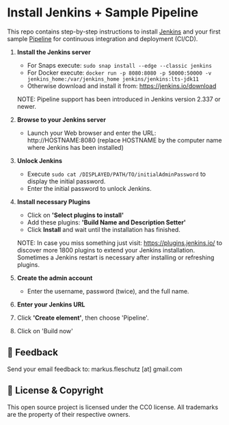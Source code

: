 Install Jenkins + Sample Pipeline
=================================

This repo contains step-by-step instructions to install [Jenkins](https://jenkins.io) and your first sample [Pipeline](https://www.jenkins.io/doc/book/pipeline/) for continuous integration and deployment (CI/CD).

1. **Install the Jenkins server**   
   - For Snaps execute: `sudo snap install --edge --classic jenkins`
   - For Docker execute: `docker run -p 8080:8080 -p 50000:50000 -v jenkins_home:/var/jenkins_home jenkins/jenkins:lts-jdk11`
   - Otherwise download and install it from: https://jenkins.io/download

   NOTE: Pipeline support has been introduced in Jenkins version 2.337 or newer.

3. **Browse to your Jenkins server**
   - Launch your Web browser and enter the URL: http://HOSTNAME:8080  (replace HOSTNAME by the computer name where Jenkins has been installed)

4. **Unlock Jenkins** 
   - Execute `sudo cat /DISPLAYED/PATH/TO/initialAdminPassword` to display the initial password.
   - Enter the initial password to unlock Jenkins.

5. **Install necessary Plugins**
   - Click on **'Select plugins to install'**
   - Add these plugins: **'Build Name and Description Setter'**
   - Click **Install** and wait until the installation has finished.
  
   NOTE: In case you miss something just visit: https://plugins.jenkins.io/ to discover more 1800 plugins to extend your Jenkins installation. Sometimes a Jenkins restart is necessary after installing or refreshing plugins.

6. **Create the admin account**
   - Enter the username, password (twice), and the full name.

7. **Enter your Jenkins URL**
8. Click **'Create element'**, then choose 'Pipeline'.
9. Click on 'Build now'

📧 Feedback
------------
Send your email feedback to: markus.fleschutz [at] gmail.com

🤝 License & Copyright
-----------------------
This open source project is licensed under the CC0 license. All trademarks are the property of their respective owners.
